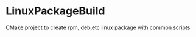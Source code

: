 LinuxPackageBuild
=================

CMake project to create rpm, deb,etc linux package with common scripts
